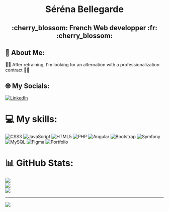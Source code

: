# <h1 align="center"> Séréna Bellegarde</h1>
<h2 align="center"> :cherry_blossom: French Web developper :fr: :cherry_blossom:</h2>


## 💫 About Me:
:woman_student: After retraining, I'm looking for an alternation with a professionalization contract :woman_student:


## 🌐 My Socials:
[![LinkedIn](https://img.shields.io/badge/LinkedIn-%230077B5.svg?logo=linkedin&logoColor=white)](https://linkedin.com/in/séréna-bellegarde-b39090219) 

# 💻 My skills:
![CSS3](https://img.shields.io/badge/css3-%231572B6.svg?style=for-the-badge&logo=css3&logoColor=white) ![JavaScript](https://img.shields.io/badge/javascript-%23323330.svg?style=for-the-badge&logo=javascript&logoColor=%23F7DF1E) ![HTML5](https://img.shields.io/badge/html5-%23E34F26.svg?style=for-the-badge&logo=html5&logoColor=white) ![PHP](https://img.shields.io/badge/php-%23777BB4.svg?style=for-the-badge&logo=php&logoColor=white) ![Angular](https://img.shields.io/badge/angular-%23DD0031.svg?style=for-the-badge&logo=angular&logoColor=white) ![Bootstrap](https://img.shields.io/badge/bootstrap-%23563D7C.svg?style=for-the-badge&logo=bootstrap&logoColor=white) ![Symfony](https://img.shields.io/badge/symfony-%23000000.svg?style=for-the-badge&logo=symfony&logoColor=white) ![MySQL](https://img.shields.io/badge/mysql-%2300f.svg?style=for-the-badge&logo=mysql&logoColor=white) 	![Figma](https://img.shields.io/badge/figma-%23F24E1E.svg?style=for-the-badge&logo=figma&logoColor=white) ![Portfolio](https://img.shields.io/badge/Portfolio-%23000000.svg?style=for-the-badge&logo=firefox&logoColor=#FF7139)
# 📊 GitHub Stats:
![](https://github-readme-stats.vercel.app/api?username=Kokaiki&theme=blueberry&hide_border=false&include_all_commits=false&count_private=false)<br/>
![](https://github-readme-streak-stats.herokuapp.com/?user=Kokaiki&theme=blueberry&hide_border=false)<br/>
![](https://github-readme-stats.vercel.app/api/top-langs/?username=Kokaiki&theme=blueberry&hide_border=false&include_all_commits=false&count_private=false&layout=compact)

---
[![](https://visitcount.itsvg.in/api?id=Kokaiki&icon=0&color=0)](https://visitcount.itsvg.in)


